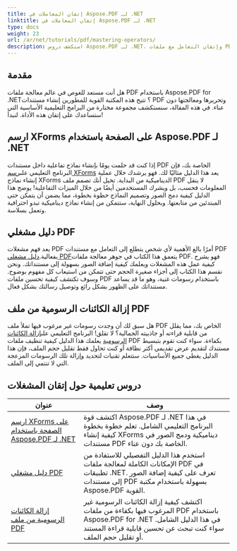 ```yaml
---
title: إتقان المعاملات في Aspose.PDF لـ .NET
linktitle: إتقان المعاملات في Aspose.PDF لـ .NET
type: docs
weight: 23
url: /ar/net/tutorials/pdf/mastering-operators/
description: استكشف دروس Aspose.PDF لـ .NET، وإتقان التعامل مع ملفات PDF باستخدام أدلة عملية حول XForms، وعوامل PDF، وإزالة الكائنات الرسومية.
---
```

## مقدمة

هل أنت مستعد للغوص في عالم معالجة ملفات PDF باستخدام Aspose.PDF for .NET؟ تتيح هذه المكتبة القوية للمطورين إنشاء مستندات PDF وتحريرها ومعالجتها دون عناء. في هذه المقالة، سنستكشف مجموعة مختارة من البرامج التعليمية الأساسية التي ستساعدك على إتقان هذه الأداة. لنبدأ!

## ارسم XForms على الصفحة باستخدام Aspose.PDF لـ .NET
إذا كنت قد حلمت يومًا بإنشاء نماذج تفاعلية داخل مستندات PDF الخاصة بك، فإن البرنامج التعليمي على[رسم XForms](./draw-xforms-on-page/) يعد هذا الدليل مثاليًا لك. فهو يرشدك خلال عملية إنشاء نماذج XForms الديناميكية من البداية. تخيل أنك تصمم ملف PDF لا ينقل المعلومات فحسب، بل ويشرك المستخدمين أيضًا من خلال الميزات التفاعلية! يوضح هذا الدليل كيفية دمج الصور وتصميم النماذج خطوة بخطوة، مما يضمن أن يتمكن حتى المبتدئين من متابعتها. وبحلول النهاية، ستتمكن من إنشاء نماذج ديناميكية تبدو احترافية وتعمل بسلاسة.

## دليل مشغلي PDF
 يعد فهم مشغلات PDF أمرًا بالغ الأهمية لأي شخص يتطلع إلى التعامل مع مستندات PDF بفعالية.[دليل مشغلي PDF](./guide-to-pdf-operators/)يتعمق هذا الكتاب في جوهر معالجة ملفات PDF. فهو يشرح كيفية عمل هذه المشغلات ويعلمك كيفية إضافة الصور بسهولة إلى مستنداتك. ونحن نقسم هذا الكتاب إلى أجزاء صغيرة الحجم حتى تتمكن من استيعاب كل مفهوم بوضوح. وسوف تكتشف كيفية تحسين ملفات PDF باستخدام رسومات غنية، وهو ما قد يساعد مستنداتك على الظهور بشكل رائع وتوصيل رسالتك بشكل فعال.

## إزالة الكائنات الرسومية من ملف PDF
 هل سبق لك أن وجدت رسومات غير مرغوب فيها تملأ ملف PDF الخاص بك، مما يقلل من قابلية قراءته أو جاذبيته الجمالية؟ لا تقلق! البرنامج التعليمي على[إزالة الكائنات الرسومية](./remove-graphics-objects-from-pdf-file/) يعلمك هذا الدليل كيفية تنظيف ملفات PDF بكفاءة. سواء كنت تقوم بتبسيط مستندك لتقديم عرض تقديمي أكثر نظافة أو كنت تحاول فقط تقليل حجم الملف، فإن هذا الدليل يغطي جميع الأساسيات. ستتعلم تقنيات لتحديد وإزالة تلك الرسومات المزعجة التي لا تنتمي إلى الملف. 

## دروس تعليمية حول إتقان المشغلات
| عنوان | وصف |
| --- | --- | 
| [ارسم XForms على الصفحة باستخدام Aspose.PDF لـ .NET](./draw-xforms-on-page/) | اكتشف قوة Aspose.PDF لـ .NET في هذا البرنامج التعليمي الشامل. تعلم خطوة بخطوة كيفية إنشاء XForms ديناميكية ودمج الصور في مستندات PDF الخاصة بك دون عناء. |  
| [دليل مشغلي PDF](./guide-to-pdf-operators/) | استخدم هذا الدليل التفصيلي للاستفادة من الإمكانات الكاملة لمعالجة ملفات PDF في تطبيقات .NET. تعرف على كيفية إضافة الصور إلى مستندات PDF بسهولة باستخدام مكتبة Aspose.PDF القوية. |  
| [إزالة الكائنات الرسومية من ملف PDF](./remove-graphics-objects-from-pdf-file/) | اكتشف كيفية إزالة الكائنات الرسومية غير المرغوب فيها بكفاءة من ملفات PDF باستخدام Aspose.PDF for .NET في هذا الدليل الشامل. سواء كنت تبحث عن تحسين قابلية قراءة المستند أو تقليل حجم الملف. |  
